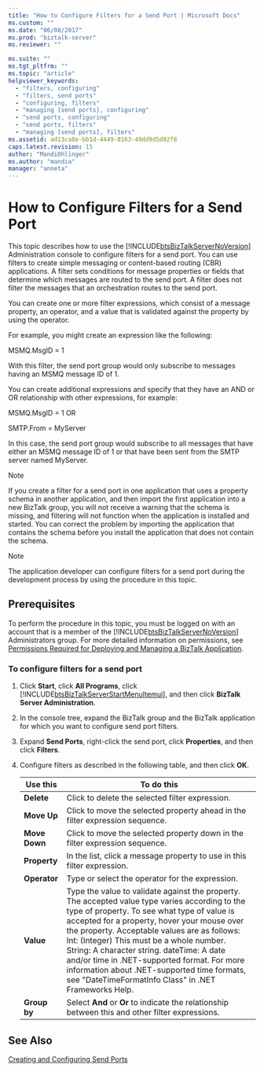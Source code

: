 ```yaml
---
title: "How to Configure Filters for a Send Port | Microsoft Docs"
ms.custom: ""
ms.date: "06/08/2017"
ms.prod: "biztalk-server"
ms.reviewer: ""

ms.suite: ""
ms.tgt_pltfrm: ""
ms.topic: "article"
helpviewer_keywords: 
  - "filters, configuring"
  - "filters, send ports"
  - "configuring, filters"
  - "managing [send ports], configuring"
  - "send ports, configuring"
  - "send ports, filters"
  - "managing [send ports], filters"
ms.assetid: ad13ca8e-bb1d-4449-8163-49dd9d5d92f8
caps.latest.revision: 15
author: "MandiOhlinger"
ms.author: "mandia"
manager: "anneta"
---
```

# How to Configure Filters for a Send Port
This topic describes how to use the [!INCLUDE[btsBizTalkServerNoVersion](../includes/btsbiztalkservernoversion-md.md)] Administration console to configure filters for a send port. You can use filters to create simple messaging or content-based routing (CBR) applications. A filter sets conditions for message properties or fields that determine which messages are routed to the send port. A filter does not filter the messages that an orchestration routes to the send port.  
  
 You can create one or more filter expressions, which consist of a message property, an operator, and a value that is validated against the property by using the operator.  
  
 For example, you might create an expression like the following:  
  
 MSMQ.MsgID = 1  
  
 With this filter, the send port group would only subscribe to messages having an MSMQ message ID of 1.  
  
 You can create additional expressions and specify that they have an AND or OR relationship with other expressions, for example:  
  
 MSMQ.MsgID = 1 OR  
  
 SMTP.From = MyServer  
  
 In this case, the send port group would subscribe to all messages that have either an MSMQ message ID of 1 or that have been sent from the SMTP server named MyServer.  
  
> [!NOTE]
>  If you create a filter for a send port in one application that uses a property schema in another application, and then import the first application into a new BizTalk group, you will not receive a warning that the schema is missing, and filtering will not function when the application is installed and started. You can correct the problem by importing the application that contains the schema before you install the application that does not contain the schema.  
  
> [!NOTE]
>  The application developer can configure filters for a send port during the development process by using the procedure in this topic.  
  
## Prerequisites  
 To perform the procedure in this topic, you must be logged on with an account that is a member of the [!INCLUDE[btsBizTalkServerNoVersion](../includes/btsbiztalkservernoversion-md.md)] Administrators group. For more detailed information on permissions, see [Permissions Required for Deploying and Managing a BizTalk Application](../core/permissions-required-for-deploying-and-managing-a-biztalk-application.md).  
  
### To configure filters for a send port  
  
1.  Click **Start**, click **All Programs**, click [!INCLUDE[btsBizTalkServerStartMenuItemui](../includes/btsbiztalkserverstartmenuitemui-md.md)], and then click **BizTalk Server Administration**.  
  
2.  In the console tree, expand the BizTalk group and the BizTalk application for which you want to configure send port filters.  
  
3.  Expand **Send Ports**, right-click the send port, click **Properties**, and then click **Filters**.  
  
4.  Configure filters as described in the following table, and then click **OK**.  
  
    |Use this|To do this|  
    |--------------|----------------|  
    |**Delete**|Click to delete the selected filter expression.|  
    |**Move Up**|Click to move the selected property ahead in the filter expression sequence.|  
    |**Move Down**|Click to move the selected property down in the filter expression sequence.|  
    |**Property**|In the list, click a message property to use in this filter expression.|  
    |**Operator**|Type or select the operator for the expression.|  
    |**Value**|Type the value to validate against the property. The accepted value type varies according to the type of property. To see what type of value is accepted for a property, hover your mouse over the property. Acceptable values are as follows: Int: (Integer) This must be a whole number. String: A character string. dateTime: A date and/or time in .NET-supported format. For more information about .NET-supported time formats, see "DateTimeFormatInfo Class" in .NET Frameworks Help.|  
    |**Group by**|Select **And** or **Or** to indicate the relationship between this and other filter expressions.|  
  
## See Also  
 [Creating and Configuring Send Ports](../core/creating-and-configuring-send-ports.md)